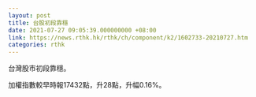 ```yaml
---
layout: post
title: 台股初段靠穩
date: 2021-07-27 09:05:39.000000000 +08:00
link: https://news.rthk.hk/rthk/ch/component/k2/1602733-20210727.htm
categories: rthk
---
```


台灣股市初段靠穩。

加權指數較早時報17432點，升28點，升幅0.16%。
